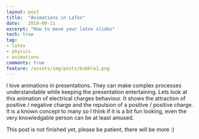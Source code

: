 ```yaml
---
layout: post
title:  "Animations in LaTex"
date:   2018-09-11
excerpt: "How to move your latex slides"
tech: true
tag:
- latex
- physics
- animations
comments: true
feature: /assets/img/posts/bubble1.png
---
```



I love animations in presentations. They can make complex processes understandable while keeping the presentation entertaining. Lets look at this animation of electrical charges behaviour. It shows the attraction of positive / negative charge and the repulsion of a positive / positive charge. It is a known concept to many so I think if it is a bit fun looking, even the very knowledgable person can be at least amused.

This post is not finished yet, please be patient, there will be more :)